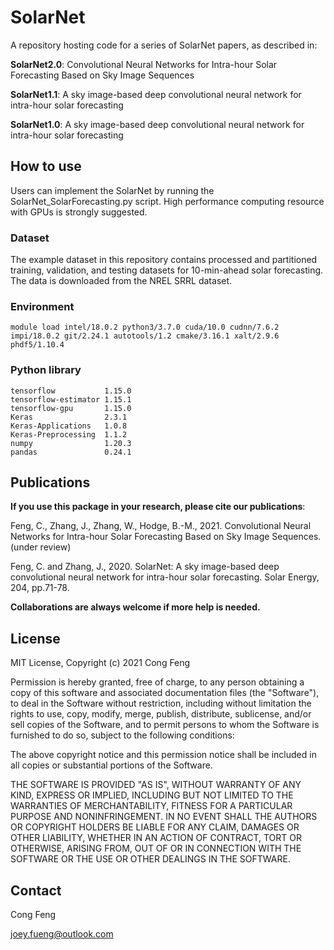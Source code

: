 # SolarNet
A repository hosting code for a series of SolarNet papers, as described in:

**SolarNet2.0**: Convolutional Neural Networks for Intra-hour Solar Forecasting Based on Sky Image Sequences

**SolarNet1.1**: A sky image-based deep convolutional neural network for intra-hour solar forecasting

**SolarNet1.0**: A sky image-based deep convolutional neural network for intra-hour solar forecasting


## How to use
Users can implement the SolarNet by running the SolarNet_SolarForecasting.py script. High performance computing resource with GPUs is strongly suggested.

### Dataset
The example dataset in this repository contains processed and partitioned training, validation, and testing datasets for 10-min-ahead solar forecasting. The data is downloaded from the NREL SRRL dataset.

### Environment
```
module load intel/18.0.2 python3/3.7.0 cuda/10.0 cudnn/7.6.2 impi/18.0.2 git/2.24.1 autotools/1.2 cmake/3.16.1 xalt/2.9.6 phdf5/1.10.4 
```

### Python library
```
tensorflow           1.15.0
tensorflow-estimator 1.15.1
tensorflow-gpu       1.15.0
Keras                2.3.1
Keras-Applications   1.0.8
Keras-Preprocessing  1.1.2
numpy                1.20.3
pandas               0.24.1
```


## Publications
**If you use this package in your research, please cite our publications**:

Feng, C., Zhang, J., Zhang, W., Hodge, B.-M., 2021. Convolutional Neural Networks for Intra-hour Solar Forecasting Based on Sky Image Sequences. (under review)

Feng, C. and Zhang, J., 2020. SolarNet: A sky image-based deep convolutional neural network for intra-hour solar forecasting. Solar Energy, 204, pp.71-78.


**Collaborations are always welcome if more help is needed.**
## License
MIT License, Copyright (c) 2021 Cong Feng

Permission is hereby granted, free of charge, to any person obtaining a copy of this software and associated documentation files (the "Software"), to deal
in the Software without restriction, including without limitation the rights to use, copy, modify, merge, publish, distribute, sublicense, and/or sell
copies of the Software, and to permit persons to whom the Software is furnished to do so, subject to the following conditions:

The above copyright notice and this permission notice shall be included in all copies or substantial portions of the Software.

THE SOFTWARE IS PROVIDED "AS IS", WITHOUT WARRANTY OF ANY KIND, EXPRESS OR IMPLIED, INCLUDING BUT NOT LIMITED TO THE WARRANTIES OF MERCHANTABILITY, FITNESS FOR A PARTICULAR PURPOSE AND NONINFRINGEMENT. IN NO EVENT SHALL THE AUTHORS OR COPYRIGHT HOLDERS BE LIABLE FOR ANY CLAIM, DAMAGES OR OTHER LIABILITY, WHETHER IN AN ACTION OF CONTRACT, TORT OR OTHERWISE, ARISING FROM, OUT OF OR IN CONNECTION WITH THE SOFTWARE OR THE USE OR OTHER DEALINGS IN THE SOFTWARE.


## Contact

Cong Feng

joey.fueng@outlook.com


